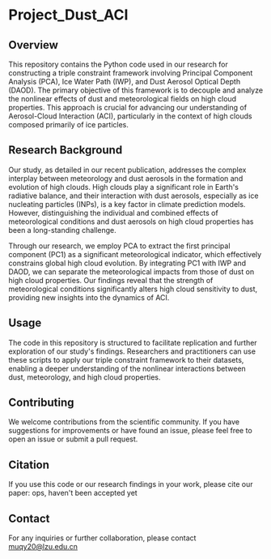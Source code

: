 # Project_Dust_ACI

## Overview
This repository contains the Python code used in our research for constructing a triple constraint framework involving Principal Component Analysis (PCA), Ice Water Path (IWP), and Dust Aerosol Optical Depth (DAOD). The primary objective of this framework is to decouple and analyze the nonlinear effects of dust and meteorological fields on high cloud properties. This approach is crucial for advancing our understanding of Aerosol-Cloud Interaction (ACI), particularly in the context of high clouds composed primarily of ice particles.

## Research Background
Our study, as detailed in our recent publication, addresses the complex interplay between meteorology and dust aerosols in the formation and evolution of high clouds. High clouds play a significant role in Earth's radiative balance, and their interaction with dust aerosols, especially as ice nucleating particles (INPs), is a key factor in climate prediction models. However, distinguishing the individual and combined effects of meteorological conditions and dust aerosols on high cloud properties has been a long-standing challenge.

Through our research, we employ PCA to extract the first principal component (PC1) as a significant meteorological indicator, which effectively constrains global high cloud evolution. By integrating PC1 with IWP and DAOD, we can separate the meteorological impacts from those of dust on high cloud properties. Our findings reveal that the strength of meteorological conditions significantly alters high cloud sensitivity to dust, providing new insights into the dynamics of ACI.

## Usage
The code in this repository is structured to facilitate replication and further exploration of our study's findings. Researchers and practitioners can use these scripts to apply our triple constraint framework to their datasets, enabling a deeper understanding of the nonlinear interactions between dust, meteorology, and high cloud properties.

## Contributing
We welcome contributions from the scientific community. If you have suggestions for improvements or have found an issue, please feel free to open an issue or submit a pull request.

## Citation
If you use this code or our research findings in your work, please cite our paper: ops, haven't been accepted yet

## Contact
For any inquiries or further collaboration, please contact muqy20@lzu.edu.cn

